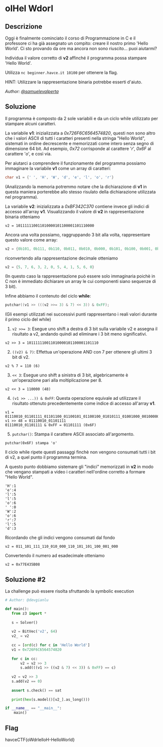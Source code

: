 # olHel Wdorl

## Descrizione
Oggi è finalmente cominciato il corso di Programmazione in C e il professore ci ha già assegnato un compito: creare il nostro primo 'Hello World'. Ci sto provando da ore ma ancora non sono riuscito... puoi aiutarmi?

Individua il valore corretto di **v2** affinché il programma possa stampare 'Hello World'.

Utilizza `nc beginner.havce.it 10100` per ottenere la flag.

HINT: Utilizzare la rappresentazione binaria potrebbe esserti d'aiuto.

*Author: [@samuelevalperta](https://github.com/samuelevalperta)*


## Soluzione
Il programma è composto da 2 sole variabili e da un ciclo while utilizzato per stampare alcuni caratteri.

La variabile **v1**: inizializzata a *0x726F6C6564574820*, questi non sono altro che i valori ASCII di tutti i caratteri presenti nella stringa "Hello World", sistemati in ordine decrescente e memorizzati come intero senza segno di dimensione 64 bit.
Ad esempio, *0x72* corrisponde al carattere '*r*', *0x6F* al carattere '*o*', e così via.

Per aiutarci a comprendere il funzionamente del programma possiamo immaginare la variabile **v1** come un array di caratteri:
```c
char v1 = {' ', 'H', 'W', 'd', 'e', 'l', 'o', 'r'}
```
(Analizzando la memoria potremmo notare che la dichiarazione di **v1** in questa maniera porterebbe allo stesso risulato della dichiarazione utilizzata nel programma).

La variabile **v2**: inizializzata a *0xBF342C370* contiene invece gli indici di accesso all'array **v1**.
Visualizzando il valore di **v2** in rappresentazione binaria otteniamo 
```
v2 = 101111110011010000101100001101110000
```
Ancora una volta possiamo, raggruppando 3 bit alla volta, rappresentare questo valore come array:
```c
v2 = {0b101, 0b111, 0b110, 0b011, 0b010, 0b000, 0b101, 0b100, 0b001, 0b101, 0b110, 0b000}
```
riconvertendo alla rappresentazione decimale otteniamo
```c
v2 = {5, 7, 6, 3, 2, 0, 5, 4, 1, 5, 6, 0}
```
(In questo caso la rappresentazione può essere solo immaginaria poichè in C non è immediato dichiarare un array le cui componenti siano sequenze di 3 bit).

Infine abbiamo il contenuto del ciclo **while**:
```c
putchar((v1 >> (((v2 >>= 3) & 7) << 3)) & 0xFF);
```
(Gli esempi utilizzati nei successivi punti rappresentano i reali valori durante il primo ciclo del while)
1. `v2 >>= 3`: Esegue uno shift a destra di 3 bit sulla variabile v2 e assegna il risultato a v2, andando quindi ad eliminare i 3 bit meno significativi.
```
v2 >> 3 = 101111110011010000101100001101110
```
2. `((v2) & 7)`: Effettua un'operazione AND con 7 per ottenere gli ultimi 3 bit di v2.
```
v2 % 7 = 110 (6)
```
3. `<< 3`: Esegue uno shift a sinistra di 3 bit, algebricamente è un'operazione pari alla moltiplicazione per 8.
```
v2 << 3 = 110000 (48)
```
4. `(v1 >> ...)) & 0xFF`: Questa operazione equivale ad utilizzare il risultato ottenuto precedentemente come indice di accesso all'array **v1**.
```
v1 = 01110010_01101111_01101100_01100101_01100100_01010111_01001000_00100000
v1 >> 48 = 01110010_01101111
01110010_01101111 & 0xFF = 01101111 (0x6F)
```
5. `putchar()`: Stampa il carattere ASCII associato all'argomento.
```
putchar(0x6F) stampa 'o'
```

Il ciclo while ripete questi passaggi finchè non vengono consumati tutti i bit di v2, a quel punto il programma termina.

A questo punto dobbiamo sistemare gli "indici" memorizzati in **v2** in modo che vengano stampati a video i caratteri nell'ordine corretto a formare "Hello World".

```
'H':1
'e':4
'l':5
'l':5
'o':6
' ':0
'W':2
'o':6
'r':7
'l':5
'd':3
```

Ricordando che gli indici vengono consumati dal fondo 
```
v2 = 011_101_111_110_010_000_110_101_101_100_001_000
```
Convertendo il numero ad esadecimale otteniamo
```
v2 = 0x77E435B08
```

## Soluzione #2
La challenge può essere risolta sfruttando la symbolic execution
```python
# Author: @devgianlu

def main():
   from z3 import *
   
   s = Solver()
   
   v2 = BitVec('v2', 64)
   v2_ = v2
   
   cc = [ord(c) for c in 'Hello World']
   v1 = 0x726F6C6564574820
   
   for c in cc:
       v2 = v2 >> 3
       s.add(((v1 >> ((v2 & 7) << 3)) & 0xFF) == c)
       
   v2 = v2 >> 3
   s.add(v2 == 0)
   
   assert s.check() == sat
   
   print(hex(s.model()[v2_].as_long()))

if __name__ == "__main__":
    main()
```

## Flag
havceCTF{oWdrlelloH-HelloWorld}
